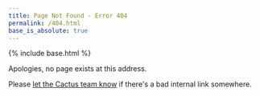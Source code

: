 ```yaml
---
title: Page Not Found - Error 404
permalink: /404.html
base_is_absolute: true
---
```

{% include base.html %}

Apologies, no page exists at this address.

Please [let the Cactus team know]({{base}}/about/contact.html) if there's
a bad internal link somewhere.
